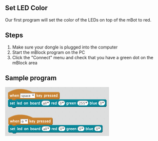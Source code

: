## Set LED Color

Our first program will set the color of the LEDs on top of the mBot to red.

## Steps
1. Make sure your dongle is plugged into the computer
2. Start the mBlock program on the PC
3. Click the "Connect" menu and check that you have a green dot on the mBlock area

## Sample program
![Set LED Color](./img/set-led-color.png)

